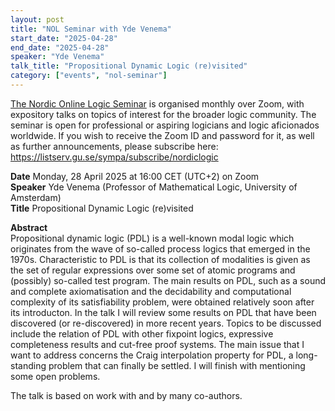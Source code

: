 ```yaml
---
layout: post
title: "NOL Seminar with Yde Venema"
start_date: "2025-04-28"
end_date: "2025-04-28"
speaker: "Yde Venema"
talk_title: "Propositional Dynamic Logic (re)visited"
category: ["events", "nol-seminar"]
---
```


[The Nordic Online Logic Seminar](/the-NOL-seminar.html)
is organised monthly over Zoom, with expository talks on topics of interest for
the broader logic community. The seminar is open for professional or aspiring
logicians and logic aficionados worldwide. If you wish to receive the Zoom ID
and password for it, as well as further announcements, please subscribe here:  
<https://listserv.gu.se/sympa/subscribe/nordiclogic>

**Date** Monday, 28 April 2025 at 16:00 CET (UTC+2) on Zoom  
**Speaker** Yde Venema (Professor of Mathematical Logic, University of Amsterdam)  
**Title** Propositional Dynamic Logic (re)visited

**Abstract**  
Propositional dynamic logic (PDL) is a well-known modal logic which originates
from the wave of so-called process logics that emerged in the 1970s.
Characteristic to PDL is that its collection of modalities is given as the set
of regular expressions over some set of atomic programs and (possibly) so-called
test program. The main results on PDL, such as a sound and complete
axiomatisation and the decidability and computational complexity of its
satisfiability problem, were obtained relatively soon after its introducton. In
the talk I will review some results on PDL that have been discovered (or
re-discovered) in more recent years. Topics to be discussed include the relation
of PDL with other fixpoint logics, expressive completeness results and cut-free
proof systems. The main issue that I want to address concerns the Craig
interpolation property for PDL, a long-standing problem that can finally be
settled. I will finish with mentioning some open problems.

The talk is based on work with and by many co-authors.

